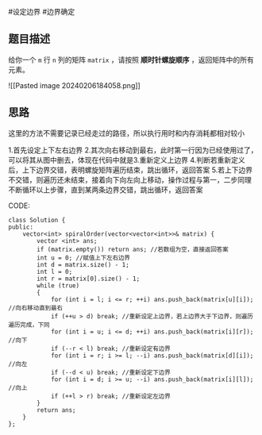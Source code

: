 #设定边界  #边界确定
## 题目描述
给你一个 `m` 行 `n` 列的矩阵 `matrix` ，请按照 **顺时针螺旋顺序** ，返回矩阵中的所有元素。

![[Pasted image 20240206184058.png]]

## 思路
这里的方法不需要记录已经走过的路径，所以执行用时和内存消耗都相对较小

1.首先设定上下左右边界
2.其次向右移动到最右，此时第一行因为已经使用过了，可以将其从图中删去，体现在代码中就是3.重新定义上边界
4.判断若重新定义后，上下边界交错，表明螺旋矩阵遍历结束，跳出循环，返回答案
5.若上下边界不交错，则遍历还未结束，接着向下向左向上移动，操作过程与第一，二步同理
不断循环以上步骤，直到某两条边界交错，跳出循环，返回答案

CODE:
```
class Solution {
public:
    vector<int> spiralOrder(vector<vector<int>>& matrix) {
        vector <int> ans;
        if (matrix.empty()) return ans; //若数组为空，直接返回答案
        int u = 0; //赋值上下左右边界
        int d = matrix.size() - 1;
        int l = 0;
        int r = matrix[0].size() - 1;
        while (true)
        {
            for (int i = l; i <= r; ++i) ans.push_back(matrix[u][i]); //向右移动直到最右
            if (++u > d) break; //重新设定上边界，若上边界大于下边界，则遍历遍历完成，下同
            for (int i = u; i <= d; ++i) ans.push_back(matrix[i][r]); //向下
            if (--r < l) break; //重新设定有边界
            for (int i = r; i >= l; --i) ans.push_back(matrix[d][i]); //向左
            if (--d < u) break; //重新设定下边界
            for (int i = d; i >= u; --i) ans.push_back(matrix[i][l]); //向上
            if (++l > r) break; //重新设定左边界
        }
        return ans;
    }
};
```